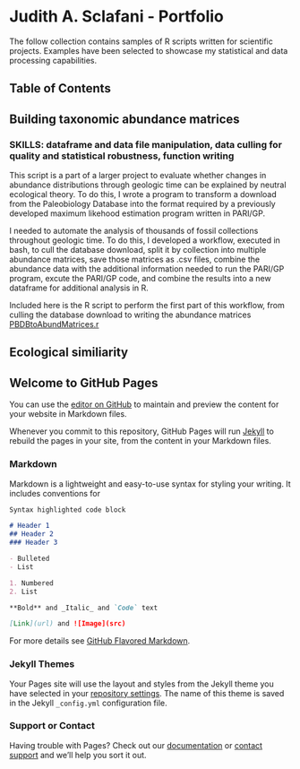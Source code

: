 # Judith A. Sclafani - Portfolio

The follow collection contains samples of R scripts written for scientific projects. Examples have been selected to showcase my statistical and data processing capabilities.

## Table of Contents

## Building taxonomic abundance matrices
### **SKILLS:** dataframe and data file manipulation, data culling for quality and statistical robustness, function writing
This script is a part of a larger project to evaluate whether changes in abundance distributions through geologic time can be explained by neutral ecological theory. To do this, I wrote a program to transform a download from the Paleobiology Database into the format required by a previously developed maximum likehood estimation program written in PARI/GP. 

I needed to automate the analysis of thousands of fossil collections throughout geologic time. To do this, I developed a workflow, executed in bash, to cull the database download, split it by collection into multiple abundance matrices, save those matrices as .csv files, combine the abundance data with the additional information needed to run the PARI/GP program, excute the PARI/GP code, and combine the results into a new dataframe for additional analysis in R. 

Included here is the R script to perform the first part of this workflow, from culling the database download to writing the abundance matrices [PBDBtoAbundMatrices.r](/PBDBtoAbundMatrices.r)


## Ecological similiarity 


## Welcome to GitHub Pages

You can use the [editor on GitHub](https://github.com/geojudi/geojudi.github.io/edit/master/README.md) to maintain and preview the content for your website in Markdown files.

Whenever you commit to this repository, GitHub Pages will run [Jekyll](https://jekyllrb.com/) to rebuild the pages in your site, from the content in your Markdown files.

### Markdown

Markdown is a lightweight and easy-to-use syntax for styling your writing. It includes conventions for

```markdown
Syntax highlighted code block

# Header 1
## Header 2
### Header 3

- Bulleted
- List

1. Numbered
2. List

**Bold** and _Italic_ and `Code` text

[Link](url) and ![Image](src)
```

For more details see [GitHub Flavored Markdown](https://guides.github.com/features/mastering-markdown/).

### Jekyll Themes

Your Pages site will use the layout and styles from the Jekyll theme you have selected in your [repository settings](https://github.com/geojudi/geojudi.github.io/settings). The name of this theme is saved in the Jekyll `_config.yml` configuration file.

### Support or Contact

Having trouble with Pages? Check out our [documentation](https://help.github.com/categories/github-pages-basics/) or [contact support](https://github.com/contact) and we’ll help you sort it out.
